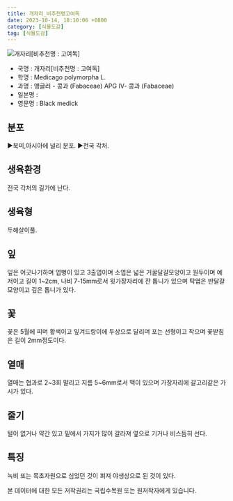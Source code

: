 ```yaml
---
title: 개자리_비추천명고여독
date: 2023-10-14, 18:10:06 +0800
category: [식물도감]
tag: [식물도감]
---
```




![개자리[비추천명 : 고여독]](http://www.nature.go.kr/fileUpload/plants/basic/Leguminosae/Medicago/1952/1_th2.JPG)
- 국명 : 개자리[비추천명 : 고여독]
- 학명 : Medicago polymorpha L.
- 과명 : 앵글러 - 콩과 (Fabaceae) APG Ⅳ- 콩과 (Fabaceae)
- 일본명 : 
- 영문명 : Black medick


## 분포
▶북미,아시아에 널리 분포.▶전국 각처.
## 생육환경
전국 각처의 길가에 난다.
## 생육형
두해살이풀.
## 잎
잎은 어긋나기하며 엽병이 있고 3출엽이며 소엽은 넓은 거꿀달걀모양이고 원두이며 예저이고 길이 1~2cm, 나비 7-15mm로서 윗가장자리에 잔 톱니가 있으며 탁엽은 반달걀모양이고 깊은 톱니가 있다.
## 꽃
꽃은 5월에 피며 황색이고 잎겨드랑이에 두상으로 달리며 포는 선형이고 작으며 꽃받침은 길이 2mm정도이다.
## 열매
열매는 협과로 2~3회 말리고 지름 5~6mm로서 맥이 있으며 가장자리에 갈고리같은 가시가 있다.
## 줄기
털이 없거나 약간 있고 밑에서 가지가 많이 갈라져 옆으로 기거나 비스듬히 선다.
## 특징
녹비 또는 목초자원으로 심었던 것이 펴져 야생상으로 된 것이 있다.






본 데이터에 대한 모든 저작권리는 국립수목원 또는 원저작자에게 있습니다.
